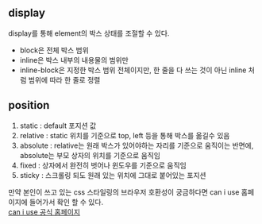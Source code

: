 ## display
display를 통해 element의 박스 상태를 조절할 수 있다. 
- block은 전체 박스 범위
- inline은 박스 내부의 내용물의 범위만
- inline-block은 지정한 박스 범위 전체이지만, 한 줄을 다 쓰는 것이 아닌 inline 처럼 범위에 따라 한 줄로 정렬   

## position
1. static : default 포지션 값
2. relative : static 위치를 기준으로 top, left 등을 통해 박스를 옮길수 있음
3. absolute : relative는 원래 박스가 있어야하는 자리를 기준으로 움직이는 반면에, absolute는 부모 상자의 위치를 기준으로 움직임
4. fixed : 상자에서 완전히 벗어나 윈도우를 기준으로 움직임
5. sticky : 스크롤링 되도 원래 있는 위치에 그대로 붙어있는 포지션   

만약 본인이 쓰고 있는 css 스타일링의 브라우저 호환성이 궁금하다면 can i use 홈페이지에 들어가서 확인 할 수 있다.    
[can i use 공식 홈페이지](https://caniuse.com/)
